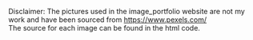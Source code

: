 Disclaimer: The pictures used in the image_portfolio website are not my work and have been sourced from https://www.pexels.com/<br>
The source for each image can be found in the html code. <br>

